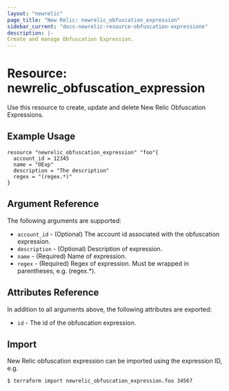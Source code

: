 ```yaml
---
layout: "newrelic"
page_title: "New Relic: newrelic_obfuscation_expression"
sidebar_current: "docs-newrelic-resource-obfuscation-expressione"
description: |-
Create and manage Obfuscation Expression.
---
```


# Resource: newrelic\_obfuscation\_expression

Use this resource to create, update and delete New Relic Obfuscation Expressions.


## Example Usage

```hcl
resource "newrelic_obfuscation_expression" "foo"{ 
  account_id = 12345
  name = "OExp"
  description = "The description"
  regex = "(regex.*)"
}
```

## Argument Reference

The following arguments are supported:

* `account_id` - (Optional) The account id associated with the obfuscation expression.
* `description` - (Optional) Description of expression.
* `name` - (Required) Name of expression.
* `regex` - (Required) Regex of expression. Must be wrapped in parentheses, e.g. (regex.*).

## Attributes Reference

In addition to all arguments above, the following attributes are exported:

* `id` - The id of the obfuscation expression.

## Import

New Relic obfuscation expression can be imported using the expression ID, e.g.

```bash
$ terraform import newrelic_obfuscation_expression.foo 34567
```